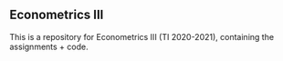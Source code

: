 ## Econometrics III

This is a repository for Econometrics III (TI 2020-2021), containing the assignments + code. 